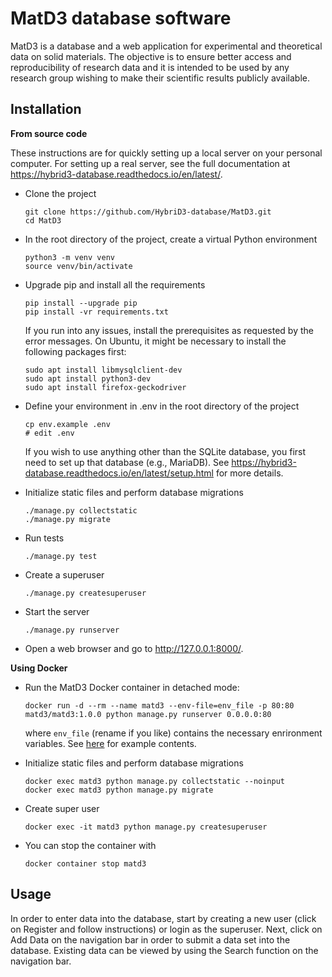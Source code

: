 MatD3 database software
=======================

MatD3 is a database and a web application for experimental and theoretical data on solid materials. The objective is to ensure better access and reproducibility of research data and it is intended to be used by any research group wishing to make their scientific results publicly available.

Installation
------------

**From source code**

These instructions are for quickly setting up a local server on your personal computer. For setting up a real server, see the full documentation at https://hybrid3-database.readthedocs.io/en/latest/.

* Clone the project

  ```
  git clone https://github.com/HybriD3-database/MatD3.git
  cd MatD3
  ```

* In the root directory of the project, create a virtual Python environment

   ```
   python3 -m venv venv
   source venv/bin/activate
   ```

* Upgrade pip and install all the requirements

   ```
   pip install --upgrade pip
   pip install -vr requirements.txt
   ```

   If you run into any issues, install the prerequisites as requested by the error messages. On Ubuntu, it might be necessary to install the following packages first:

   ```
   sudo apt install libmysqlclient-dev
   sudo apt install python3-dev
   sudo apt install firefox-geckodriver
   ```

* Define your environment in .env in the root directory of the project

  ```
  cp env.example .env
  # edit .env
  ```

  If you wish to use anything other than the SQLite database, you first need to set up that database (e.g., MariaDB). See https://hybrid3-database.readthedocs.io/en/latest/setup.html for more details.

* Initialize static files and perform database migrations

  ```
  ./manage.py collectstatic
  ./manage.py migrate
  ```

* Run tests

  ```
  ./manage.py test
  ```

* Create a superuser

  ```
  ./manage.py createsuperuser
  ```

* Start the server

  ```
  ./manage.py runserver
  ```

* Open a web browser and go to http://127.0.0.1:8000/.

**Using Docker**

* Run the MatD3 Docker container in detached mode:

  ```
  docker run -d --rm --name matd3 --env-file=env_file -p 80:80 matd3/matd3:1.0.0 python manage.py runserver 0.0.0.0:80
  ```

  where `env_file` (rename if you like) contains the necessary enrironment variables. See [here](https://github.com/HybriD3-database/MatD3/blob/master/env.example) for example contents.

* Initialize static files and perform database migrations

  ```
  docker exec matd3 python manage.py collectstatic --noinput
  docker exec matd3 python manage.py migrate
  ```

* Create super user

  ```
  docker exec -it matd3 python manage.py createsuperuser
  ```

* You can stop the container with

  ```
  docker container stop matd3
  ```

Usage
-----

In order to enter data into the database, start by creating a new user (click on Register and follow instructions) or login as the superuser. Next, click on Add Data on the navigation bar in order to submit a data set into the database. Existing data can be viewed by using the Search function on the navigation bar.
